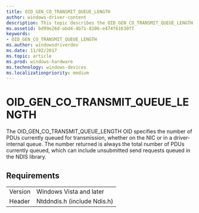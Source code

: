 ```yaml
---
title: OID_GEN_CO_TRANSMIT_QUEUE_LENGTH
author: windows-driver-content
description: This topic describes the OID_GEN_CO_TRANSMIT_QUEUE_LENGTH object identifier (OID).
ms.assetid: bd99e26d-abd4-4b71-8106-e474f61630ff
keywords:
- OID_GEN_CO_TRANSMIT_QUEUE_LENGTH
ms.author: windowsdriverdev
ms.date: 11/02/2017
ms.topic: article
ms.prod: windows-hardware
ms.technology: windows-devices
ms.localizationpriority: medium
---
```


# OID_GEN_CO_TRANSMIT_QUEUE_LENGTH

The OID_GEN_CO_TRANSMIT_QUEUE_LENGTH OID specifies the number of PDUs currently queued for transmission, whether on the NIC or in a driver-internal queue. The number returned is always the total number of PDUs currently queued, which can include unsubmitted send requests queued in the NDIS library.

## Requirements

| | |
| --- | --- |
| Version | Windows Vista and later |
| Header | Ntddndis.h (include Ndis.h) |

